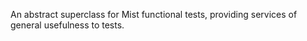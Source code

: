 An abstract superclass for Mist functional tests, providing services of general usefulness to tests.